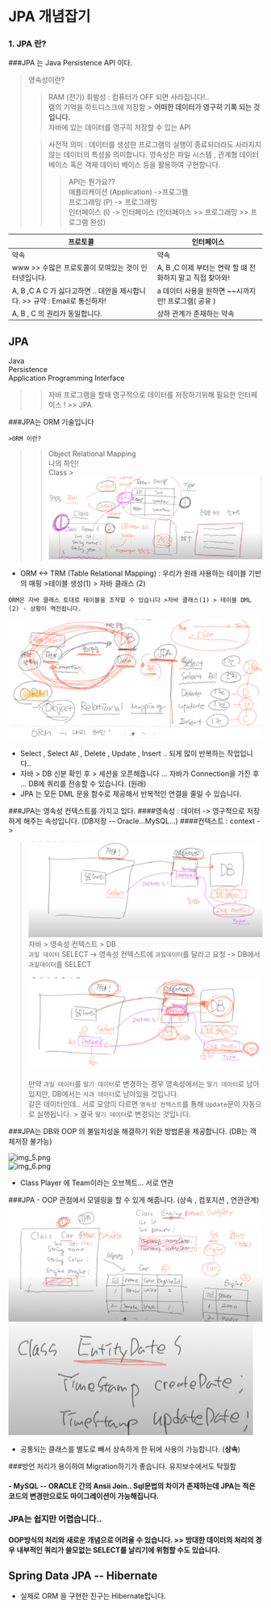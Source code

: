 # JPA 개념잡기

### 1. JPA 란?

###JPA 는 Java Persistence API 이다.  
> 영속성이란?
>> RAM (전기) 휘발성 : 컴퓨터가 OFF 되면 사라집니다!..  
> 램의 기억을 하드디스크에 저장함 > **어떠한 데이터가 영구히 기록 되는 것입니다.**  
> 자바에 있는 데이터를 영구히 저장할 수 있는 API  
> 
> >사전적 의미 : 데이터를 생성한 프로그램의 실행이 종료되더라도 사라지지 않는 데이터의 특성을 의미합니다.
> 영속성은 파일 시스템 , 관계형 데이터베이스 혹은 객체 데이터 베이스 등을 활용하여 구현합니다.
>>>API는 뭔가요??    
> 애플리케이션 (Application) ->프로그램  
> 프로그래밍 (P)  -> 프로그래밍  
> 인터페이스 (I) -> 인터페이스 (인터페이스 >> 프로그래밍 >> 프로그램 완성)  

|프로토콜 | 인터페이스|
  |-------|---------|
|약속|약속|
|www >> 수많은 프로토콜이 모여있는 것이 인터넷입니다.|A, B ,C 이제 부터는 연락 할 떄 전화하지 말고 직접 찾아와!|
|A, B ,C A C 가 싫다고하면 .. 대안을 제시합니다. >> 규약 : Email로 통신하자!|a 데이터 사용을 원하면 ~~시까지만! 프로그램( 공유 )|
|A, B , C 의 권리가 동일합니다.|상하 관계가 존재하는 약속|

JPA  
---
Java  
Persistence  
Application Programming Interface  
>> 자바 프로그램을 할때 영구적으로 데이터를 저장하기위해 필요한 인터페이스 ! >> JPA


###JPA는 ORM 기술입니다  

    >ORM 이란?
  >> Object Relational Mapping  
  > 나의 하인!  
  >Class 
    > 
![img_1.png](img_1.png)
-    ORM <-> TRM (Table Relational Mapping) : 우리가 원래 사용하는 테이블 기반의 매핑 >테이블 생성(1) > 자바 클래스 (2)  
       
     
    ORM은 자바 클래스 토대로 테이블을 조작할 수 있습니다 >자바 클래스(1) > 테이블 DML (2) - 상황이 역전됩니다.  
![img_2.png](img_2.png)
- Select , Select All , Delete , Update , Insert .. 되게 많이 반복하는 작업입니다..
- 자바 > DB 신분 확인 후 > 세션을 오픈해줍니다 ... 자바가 Connection을 가진 후 ... DB에 쿼리를 전송할 수 있습니다. (원래)
- JPA 는 모든 DML 문을 함수로 제공해서 반복적인 연결을 줄일 수 있습니다.
    
###JPA는 영속성 컨텍스트를 가지고 있다.
####영속성 : 데이터 -> 영구적으로 저장하게 해주는 속성입니다. (DB저장 -- Oracle...MySQL...)
####컨텍스트 : context -> 
>![img_3.png](img_3.png)  
자바 > 영속성  컨텍스트 > DB    
> `과일 데이터` SELECT -> 영속성 컨텍스트에 `과일데이터`를 달라고 요청 -> DB에서 `과일데이터`를 SELECT
<br><br>
> ![img_4.png](img_4.png)  
> 
> 만약 `과일 데이터`를 `딸기 데이터`로 변경하는 경우 영속성에서는 `딸기 데이터`로 남아있지만, DB에서는 `사과 데이터`로 남아있을 것입니다.  
> 같은 데이터인데.. 서로 모양이 다르면 `영속성 컨텍스트`를 통해 `Update`문이 자동으로 실행됩니다. > 결국 `딸기 데이터`로 변경되는 것입니다. 
>
###JPA는 DB와 OOP 의 불일치성을 해결하기 위한 방법론을 제공합니다. (DB는 객체저장 불가능)

<img alt="img_5.png" src="D:\project\TIL\JPA\img_5.png" width="70%"/>
<br>

<img alt="img_6.png" src="D:\project\TIL\JPA\img_6.png" width="70%"/>

- Class Player 에 Team이라는 오브젝트... 서로 연관



###JPA - OOP 관점에서 모델링을 할 수 있게 해줍니다. (상속 , 컴포지션 , 연관관계)
![img_10.png](img_10.png)
![img_11.png](img_11.png)

- 공통되는 클래스를 별도로 빼서 상속하게 한 뒤에 사용이 가능합니다. (**상속**)

###방언 처리가 용이하여 Migration하기가 좋습니다. 유지보수에서도 탁월함

#### - MySQL -- ORACLE 간의 Ansii Join.. Sql문법의 차이가 존재하는데 JPA는 적은 코드의 변경만으로도 마이그레이션이 가능해집니다. 

### JPA는 쉽지만 어렵습니다..
 #### OOP방식의 처리와 새로운 개념으로 어려울 수 있습니다. >> 방대한 데이터의 처리의 경우 내부적인 쿼리가 쓸모없는 SELECT를 날리기에 위험할 수도 있습니다.

## Spring Data JPA  -- Hibernate
  - 실제로 ORM 을 구현한 친구는 Hibernate입니다.

<br>
<br>
<br>
<br>
<br>
<br>
<br>
<br>
<br>
<br>
<br>
<br>
<br>
<br>
<br>
<br>
<br>
<br>
<br>
<br>
<br>
<br>
